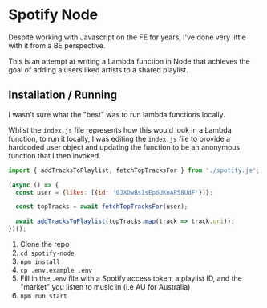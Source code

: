 # Spotify Node

Despite working with Javascript on the FE for years, I've done very little with it from a BE perspective.

This is an attempt at writing a Lambda function in Node that achieves the goal of adding a users liked artists to a 
shared playlist.

## Installation / Running

I wasn't sure what the "best" was to run lambda functions locally.

Whilst the `index.js` file represents how this would look in a Lambda function, to run it locally, I was editing the
`index.js` file to provide a hardcoded user object and updating the function to be an anonymous function that I then 
invoked.

```javascript
import { addTracksToPlaylist, fetchTopTracksFor } from './spotify.js';

(async () => {
  const user = {likes: [{id: '0JXDwBs1sEp6UKoAP58UdF'}]};

  const topTracks = await fetchTopTracksFor(user);

  await addTracksToPlaylist(topTracks.map(track => track.uri));
})();
```

1. Clone the repo
2. `cd spotify-node`
3. `npm install`
4. `cp .env.example .env`
5. Fill in the `.env` file with a Spotify access token, a playlist ID, and the "market" you listen to music in (i.e AU for Australia)
6. `npm run start`
